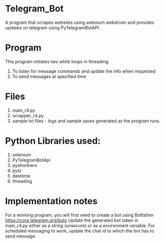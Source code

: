 # Telegram_Bot
A program that scrapes websites using selenium webdriver and provides updates on telegram using PyTelegramBotAPI.
# Program
This program initiates two while loops in threading:
1) To listen for message commands and update the info when requested 
2) To send messages at specified time 
# Files 
1) main_r4.py
2) scrapper_r4.py
3) sample txt files - logs and sample saves generated as the program runs. 
# Python Libraries used:
1) selenium
2) PyTelegramBotApi
3) pyshortners
4) pytz
5) datetime
6) threading
# Implementation notes
  For a working program, you will first need to create a bot using Botfather https://core.telegram.org/bots
  Update the generated bot token in main_r4.py either as a string (unsecure) or as a environment variable.
  For scheduled messaging to work, update the chat id to which the bot has to send message. 
